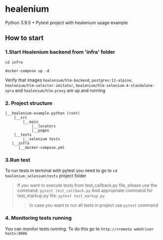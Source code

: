 # healenium
Python 3.9.5 + Pytest project with healenium usage example 

## How to start
### 1.Start Healenium backend from 'infra' folder

```cd infra```

```docker-compose up -d```

Verify that images ```healenium/hlm-backend```, ```postgres:11-alpine```, ```healenium/hlm-selector-imitator```, ```healenium/hlm-selenium-4-standalone-xpra``` and ```healenium/hlm-proxy``` are up and running

### 2. Project structure
```
|__healenium-example-python (root)
	|__src
        |__main
            |__locators
            |__pages
    |__tests
        |__selenium tests
   |__infra
      |__docker-compose.yml

``` 
			   
### 3.Run test
To run tests in terminal with pytest you need to go to ```cd healenium_selenium\tests``` project folder

> If you want to execute tests from test_callback.py file, please use the command: ```pytest test_callback.py```
> And appropriate command for test_markup.py file: ```pytest test_markup.py```
>> In case you want to run all tests in project use ```pytest``` command

### 4. Monitoring tests running
You can monitor tests running. To do this go to ```http://<remote webdriver host>:8086```

